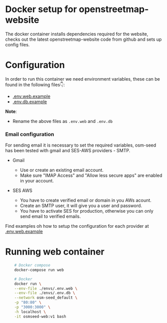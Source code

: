 # Docker setup for openstreetmap-website

The docker container installs dependencies required for the website, checks out the latest openstreetmap-website code from github and sets up config files.

# Configuration

In order to run this container we need environment variables, these can be found in the following files👇:

- [.env.web.example](./../../.env.web.example)
- [.env.db.example](./../../.env.db.example)

**Note**: 
- Rename the above files as `.env.web` and `.env.db`

### Email configuration

For sending email it is necessary to set the required variables, osm-seed has been tested with gmail and SES-AWS providers - SMTP.
- Gmail
    - Use or create an existing email account.
    - Make sure "IMAP Access" and "Allow less secure apps" are enabled in your account.

- SES AWS 
    - You have to create verified email or domain in you AWs acount.
    - Create an SMTP user, it will give you a user and password.
    - You have to activate SES for production, otherwise you can only send email to verified emails.

Find examples oh how to setup the configuration for each provider at [.env.web.example](./../../.env.web.example)

# Running web container

```sh
    # Docker compose
    docker-compose run web

    # Docker
    docker run \
    --env-file ./envs/.env.web \
    --env-file ./envs/.env.db \
    --network osm-seed_default \
    -p "80:80" \
    -p "3000:3000" \
    -h localhost \
    -it osmseed-web:v1 bash
```